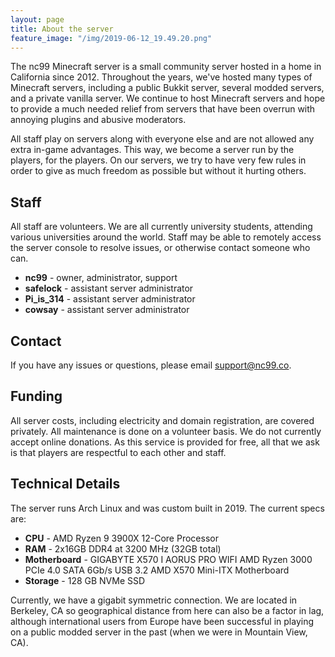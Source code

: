 ```yaml
---
layout: page
title: About the server 
feature_image: "/img/2019-06-12_19.49.20.png"
---
```


The nc99 Minecraft server is a small community server hosted in a home in California since 2012. Throughout the years, we've hosted many types of Minecraft servers, including a public Bukkit server, several modded servers, and a private vanilla server. We continue to host Minecraft servers and hope to provide a much needed relief from servers that have been overrun with annoying plugins and abusive moderators.

All staff play on servers along with everyone else and are not allowed any extra in-game advantages. This way, we become a server run by the players, for the players. On our servers, we try to have very few rules in order to give as much freedom as possible but without it hurting others.

## Staff

All staff are volunteers. We are all currently university students, attending various universities around the world. Staff may be able to remotely access the server console to resolve issues, or otherwise contact someone who can.

- **nc99** - owner, administrator, support
- **safelock** - assistant server administrator
- **Pi_is_314** - assistant server administrator
- **cowsay** - assistant server administrator

## Contact

If you have any issues or questions, please email [support@nc99.co](mailto:support@nc99.co).

## Funding

All server costs, including electricity and domain registration, are covered privately. All maintenance is done on a volunteer basis. We do not currently accept online donations. As this service is provided for free, all that we ask is that players are respectful to each other and staff.

## Technical Details

The server runs Arch Linux and was custom built in 2019. The current specs are:

- **CPU** - AMD Ryzen 9 3900X 12-Core Processor
- **RAM** - 2x16GB DDR4 at 3200 MHz (32GB total)
- **Motherboard** - GIGABYTE X570 I AORUS PRO WIFI AMD Ryzen 3000 PCIe 4.0 SATA 6Gb/s USB 3.2 AMD X570 Mini-ITX Motherboard
- **Storage** - 128 GB NVMe SSD

Currently, we have a gigabit symmetric connection. We are located in Berkeley, CA so geographical distance from here can also be a factor in lag, although international users from Europe have been successful in playing on a public modded server in the past (when we were in Mountain View, CA).
